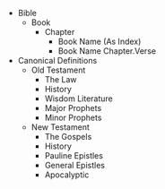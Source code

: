 - Bible
	- Book
		- Chapter
			- Book Name (As Index)
			- Book Name Chapter.Verse
- Canonical Definitions
	- Old Testament
		- The Law
		- History
		- Wisdom Literature
		- Major Prophets
		- Minor Prophets
	- New Testament
		- The Gospels
		- History
		- Pauline Epistles
		- General Epistles
		- Apocalyptic